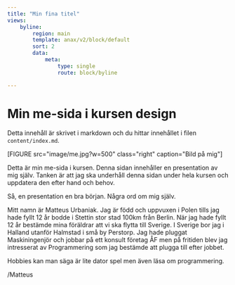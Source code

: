 ```yaml
---
title: "Min fina titel"
views:
    byline:
        region: main
        template: anax/v2/block/default
        sort: 2
        data:
            meta:
                type: single
                route: block/byline

---
```

Min me-sida i kursen design
=========================

Detta innehåll är skrivet i markdown och du hittar innehållet i filen `content/index.md`.

[FIGURE src="image/me.jpg?w=500" class="right" caption="Bild på mig"]

Detta är min me-sida i kursen. Denna sidan innehåller en presentation av mig själv. Tanken är att jag ska underhåll denna sidan under hela kursen och uppdatera den efter hand och behov.

Så, en presentation en bra början. Några ord om mig själv.

Mitt namn är Matteus Urbaniak. Jag är född och uppvuxen i Polen tills jag hade fyllt 12 år bodde i Stettin stor stad 100km från Berlin.
När jag hade fyllt 12 år bestämde mina föräldrar att vi ska flytta till Sverige. I Sverige bor jag i Halland utanför Halmstad i små by Perstorp. Jag hade pluggat Maskiningenjör och jobbar på ett konsult företag ÅF men på fritiden blev jag intresserat av Programmering som jag bestämde att plugga till efter jobbet.

Hobbies kan man säga är lite dator spel men även läsa om programmering.

/Matteus
